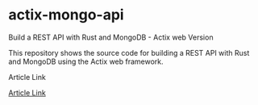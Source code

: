 # actix-mongo-api

Build a REST API with Rust and MongoDB - Actix web Version

This repository shows the source code for building a REST API with Rust and MongoDB using the Actix web framework.

Article Link

[Article Link](https://medium.com/@smile0307/build-a-rest-api-with-rust-and-mongodb-actix-web-version-307f6176ccbe)
